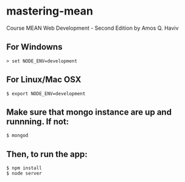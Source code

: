 # mastering-mean
Course MEAN Web Development - Second Edition by Amos Q. Haviv

## For Windowns
```
> set NODE_ENV=development
```

## For Linux/Mac OSX
```
$ export NODE_ENV=development
```

## Make sure that mongo instance are up and runnning. If not:
```
$ mongod
```

## Then, to run the app:
```
$ npm install
$ node server
```
